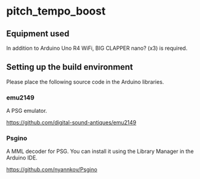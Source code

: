 # pitch_tempo_boost

## Equipment used

In addition to Arduino Uno R4 WiFi, BIG CLAPPER nano? (x3) is required.

## Setting up the build environment

Please place the following source code in the Arduino libraries.

### emu2149

A PSG emulator.

https://github.com/digital-sound-antiques/emu2149

### Psgino

A MML decoder for PSG. You can install it using the Library Manager in the Arduino IDE.

https://github.com/nyannkov/Psgino

